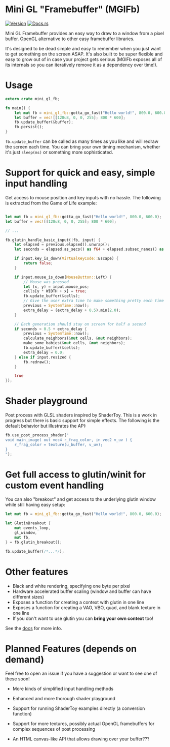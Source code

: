 # Mini GL "Framebuffer" (MGlFb)

[![Version](https://img.shields.io/crates/v/mini_gl_fb.svg)](https://crates.io/crates/mini_gl_fb)
[![Docs.rs](https://docs.rs/mini_gl_fb/badge.svg)](https://docs.rs/mini_gl_fb)

Mini GL Framebuffer provides an easy way to draw to a window from a pixel buffer. OpenGL
alternative to other easy framebuffer libraries.

It's designed to be dead simple and easy to remember when you just want to get something on the
screen ASAP. It's also built to be super flexible and easy to grow out of in case your project
gets serious (MGlFb exposes all of its internals so you can iteratively remove it as a
dependency over time!).

# Usage

```rust
extern crate mini_gl_fb;

fn main() {
    let mut fb = mini_gl_fb::gotta_go_fast("Hello world!", 800.0, 600.0);
    let buffer = vec![[128u8, 0, 0, 255]; 800 * 600];
    fb.update_buffer(&buffer);
    fb.persist();
}
```

`fb.update_buffer` can be called as many times as you like and will redraw the screen each
time. You can bring your own timing mechanism, whether it's just `sleep(ms)` or something more
sophisticated.

# Support for quick and easy, simple input handling

Get access to mouse position and key inputs with no hassle. The following is extracted from the
Game of Life example:

```rust

let mut fb = mini_gl_fb::gotta_go_fast("Hello world!", 800.0, 600.0);
let buffer = vec![[128u8, 0, 0, 255]; 800 * 600];

// ...

fb.glutin_handle_basic_input(|fb, input| {
    let elapsed = previous.elapsed().unwrap();
    let seconds = elapsed.as_secs() as f64 + elapsed.subsec_nanos() as f64 * 1e-9;

    if input.key_is_down(VirtualKeyCode::Escape) {
        return false;
    }

    if input.mouse_is_down(MouseButton::Left) {
        // Mouse was pressed
        let (x, y) = input.mouse_pos;
        cells[y * WIDTH + x] = true;
        fb.update_buffer(&cells);
        // Give the user extra time to make something pretty each time they click
        previous = SystemTime::now();
        extra_delay = (extra_delay + 0.5).min(2.0);
    }

    // Each generation should stay on screen for half a second
    if seconds > 0.5 + extra_delay {
        previous = SystemTime::now();
        calculate_neighbors(&mut cells, &mut neighbors);
        make_some_babies(&mut cells, &mut neighbors);
        fb.update_buffer(&cells);
        extra_delay = 0.0;
    } else if input.resized {
        fb.redraw();
    }

    true
});
```

# Shader playground

Post process with GLSL shaders inspired by ShaderToy. This is a work in progress but there is
basic support for simple effects. The following is the default behavior but illustrates the
API:

```rust
fb.use_post_process_shader("
void main_image( out vec4 r_frag_color, in vec2 v_uv ) {
    r_frag_color = texture(u_buffer, v_uv);
}
");
```

# Get full access to glutin/winit for custom event handling

You can also "breakout" and get access to the underlying glutin window while still having easy
setup:

```rust
let mut fb = mini_gl_fb::gotta_go_fast("Hello world!", 800.0, 600.0);

let GlutinBreakout {
    mut events_loop,
    gl_window,
    mut fb,
} = fb.glutin_breakout();

fb.update_buffer(/*...*/);
```

# Other features

 - Black and white rendering, specifying one byte per pixel
 - Hardware accelerated buffer scaling (window and buffer can have different sizes)
 - Exposes a function for creating a context with glutin in one line
 - Exposes a function for creating a VAO, VBO, quad, and blank texture in one line
 - If you don't want to use glutin you can **bring your own context** too!

See the [docs](https://docs.rs/mini_gl_fb/) for more info.

# Planned Features (depends on demand)

Feel free to open an issue if you have a suggestion or want to see one of these soon!

 - More kinds of simplified input handling methods

 - Enhanced and more thorough shader playground

 - Support for running ShaderToy examples directly (a conversion function)

 - Support for more textures, possibly actual OpenGL framebuffers for complex sequences of
    post processing

 - An HTML canvas-like API that allows drawing over your buffer???

